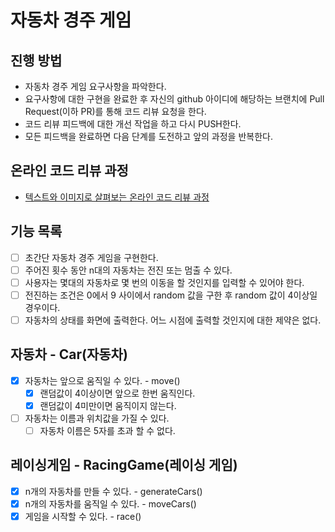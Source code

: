 # 자동차 경주 게임
## 진행 방법
* 자동차 경주 게임 요구사항을 파악한다.
* 요구사항에 대한 구현을 완료한 후 자신의 github 아이디에 해당하는 브랜치에 Pull Request(이하 PR)를 통해 코드 리뷰 요청을 한다.
* 코드 리뷰 피드백에 대한 개선 작업을 하고 다시 PUSH한다.
* 모든 피드백을 완료하면 다음 단계를 도전하고 앞의 과정을 반복한다.

## 온라인 코드 리뷰 과정
* [텍스트와 이미지로 살펴보는 온라인 코드 리뷰 과정](https://github.com/next-step/nextstep-docs/tree/master/codereview)

## 기능 목록

* [ ] 초간단 자동차 경주 게임을 구현한다.
* [ ] 주어진 횟수 동안 n대의 자동차는 전진 또는 멈출 수 있다.
* [ ] 사용자는 몇대의 자동차로 몇 번의 이동을 할 것인지를 입력할 수 있어야 한다.
* [ ] 전진하는 조건은 0에서 9 사이에서 random 값을 구한 후 random 값이 4이상일 경우이다.
* [ ] 자동차의 상태를 화면에 출력한다. 어느 시점에 출력할 것인지에 대한 제약은 없다.

## 자동차 - Car(자동차)
* [X] 자동차는 앞으로 움직일 수 있다. - move()
  * [X] 랜덤값이 4이상이면 앞으로 한번 움직인다.
  * [X] 랜덤값이 4미만이면 움직이지 않는다.
* [ ] 자동차는 이름과 위치값을 가질 수 있다.
  * [ ] 자동차 이름은 5자를 초과 할 수 없다. 

## 레이싱게임 - RacingGame(레이싱 게임)
* [X] n개의 자동차를 만들 수 있다. - generateCars()
* [X] n개의 자동차를 움직일 수 있다. - moveCars()
* [X] 게임을 시작할 수 있다. - race()

